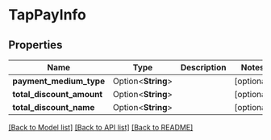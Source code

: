 # TapPayInfo

## Properties

Name | Type | Description | Notes
------------ | ------------- | ------------- | -------------
**payment_medium_type** | Option<**String**> |  | [optional]
**total_discount_amount** | Option<**String**> |  | [optional]
**total_discount_name** | Option<**String**> |  | [optional]

[[Back to Model list]](../README.md#documentation-for-models) [[Back to API list]](../README.md#documentation-for-api-endpoints) [[Back to README]](../README.md)



